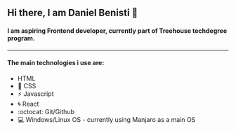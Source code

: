 ## Hi there, I am Daniel Benisti 👋

#### I am aspiring Frontend developer, currently part of Treehouse techdegree program. 
<hr>

#### The main technologies i use are:

- HTML
- :pencil: CSS
- :zap: Javascript
- :cyclone: React
- :octocat: Git/Github
- :computer: Windows/Linux OS - currently using Manjaro as a main OS




<!--
**virusxd521/virusxd521** is a ✨ _special_ ✨ repository because its `README.md` (this file) appears on your GitHub profile.

Here are some ideas to get you started:

- 🔭 I’m currently working on ...
- 🌱 I’m currently learning ...
- 👯 I’m looking to collaborate on ...
- 🤔 I’m looking for help with ...
- 💬 Ask me about ...
- 📫 How to reach me: ...
- 😄 Pronouns: ...
- ⚡ Fun fact: ...
-->

